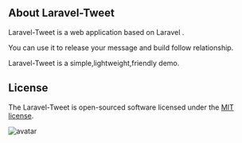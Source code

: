 

## About Laravel-Tweet

Laravel-Tweet is a web application based on Laravel .

You can use it to release your message and build follow relationship.

Laravel-Tweet is a simple,lightweight,friendly demo.

## License

The Laravel-Tweet is open-sourced software licensed under the [MIT license](http://opensource.org/licenses/MIT).

![avatar](http://cdn.chinanalan.com/home.png)